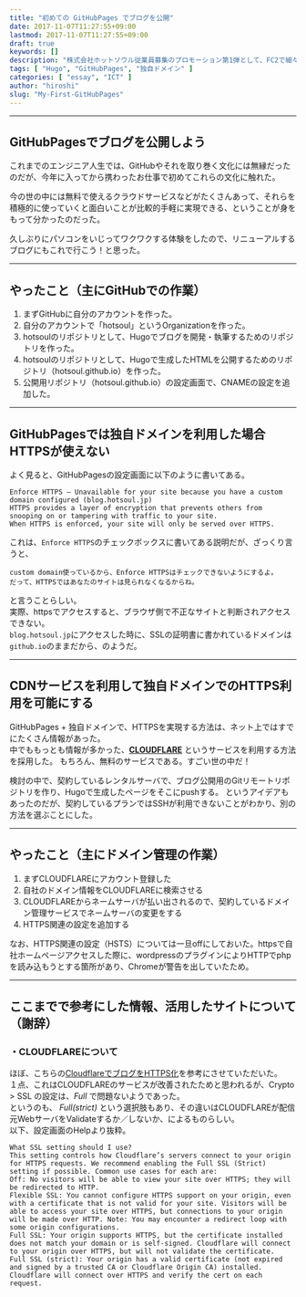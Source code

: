 ```yaml
---
title: "初めての GitHubPages でブログを公開"
date: 2017-11-07T11:27:55+09:00
lastmod: 2017-11-07T11:27:55+09:00
draft: true
keywords: []
description: "株式会社ホットソウル従業員募集のプロモーション第1弾として、FC2で細々やってきたブログをHugoでリニューアル。Hugoで作成し、GitHubPages x 独自ドメインで公開するまでの記録。今回はGitHubPages編。"
tags: [ "Hugo", "GitHubPages", "独自ドメイン" ]
categories: [ "essay", "ICT" ]
author: "hiroshi"
slug: "My-First-GitHubPages"
---
```


---

## GitHubPagesでブログを公開しよう
これまでのエンジニア人生では、GitHubやそれを取り巻く文化には無縁だったのだが、今年に入ってから携わったお仕事で初めてこれらの文化に触れた。  

今の世の中には無料で使えるクラウドサービスなどがたくさんあって、それらを積極的に使っていくと面白いことが比較的手軽に実現できる、ということが身をもって分かったのだった。  

久しぶりにパソコンをいじってワクワクする体験をしたので、リニューアルするブログにもこれで行こう！と思った。

---

## やったこと（主にGitHubでの作業）

1. まずGitHubに自分のアカウントを作った。
1. 自分のアカウントで「hotsoul」というOrganizationを作った。
1. hotsoulのリポジトリとして、Hugoでブログを開発・執筆するためのリポジトリを作った。
1. hotsoulのリポジトリとして、Hugoで生成したHTMLを公開するためのリポジトリ（hotsoul.github.io）を作った。
1. 公開用リポジトリ（hotsoul.github.io）の設定画面で、CNAMEの設定を追加した。

---

## GitHubPagesでは独自ドメインを利用した場合HTTPSが使えない
よく見ると、GitHubPagesの設定画面に以下のように書いてある。  
```
Enforce HTTPS — Unavailable for your site because you have a custom domain configured (blog.hotsoul.jp)
HTTPS provides a layer of encryption that prevents others from snooping on or tampering with traffic to your site.
When HTTPS is enforced, your site will only be served over HTTPS.
```
これは、`Enforce HTTPS`のチェックボックスに書いてある説明だが、ざっくり言うと、
```
custom domain使っているから、Enforce HTTPSはチェックできないようにするよ。
だって、HTTPSではあなたのサイトは見られなくなるからね。
```
と言うことらしい。  
実際、httpsでアクセスすると、ブラウザ側で不正なサイトと判断されアクセスできない。  
`blog.hotsoul.jp`にアクセスした時に、SSLの証明書に書かれているドメインは`github.io`のままだから、のようだ。

---

## CDNサービスを利用して独自ドメインでのHTTPS利用を可能にする
GitHubPages + 独自ドメインで、HTTPSを実現する方法は、ネット上ではすでにたくさん情報があった。  
中でももっとも情報が多かった、**[CLOUDFLARE](https://www.cloudflare.com)** というサービスを利用する方法を採用した。
もちろん、無料のサービスである。すごい世の中だ！

検討の中で、契約しているレンタルサーバで、ブログ公開用のGitリモートリポジトリを作り、Hugoで生成したページをそこにpushする。
というアイデアもあったのだが、契約しているプランではSSHが利用できないことがわかり、別の方法を選ぶことにした。

---

## やったこと（主にドメイン管理の作業）

1. まずCLOUDFLAREにアカウント登録した
1. 自社のドメイン情報をCLOUDFLAREに検索させる
1. CLOUDFLAREからネームサーバが払い出されるので、契約しているドメイン管理サービスでネームサーバの変更をする
1. HTTPS関連の設定を追加する

なお、HTTPS関連の設定（HSTS）については一旦offにしておいた。httpsで自社ホームページアクセスした際に、wordpressのプラグインによりHTTPでphpを読み込もうとする箇所があり、Chromeが警告を出していたため。

---

## ここまでで参考にした情報、活用したサイトについて（謝辞）
### ・CLOUDFLAREについて
ほぼ、こちらの[CloudflareでブログをHTTPS化](https://www.kaitoy.xyz/2016/07/01/https-support-by-cloudflare/)を参考にさせていただいた。  
１点、これはCLOUDFLAREのサービスが改善されたためと思われるが、Crypto > SSL の設定は、*Full* で問題ないようであった。  
というのも、 *Full(strict)* という選択肢もあり、その違いはCLOUDFLAREが配信元WebサーバをValidateするか／しないか、によるものらしい。  
以下、設定画面のHelpより抜粋。
```
What SSL setting should I use?
This setting controls how Cloudflare’s servers connect to your origin for HTTPS requests. We recommend enabling the Full SSL (Strict) setting if possible. Common use cases for each are:
Off: No visitors will be able to view your site over HTTPS; they will be redirected to HTTP.
Flexible SSL: You cannot configure HTTPS support on your origin, even with a certificate that is not valid for your site. Visitors will be able to access your site over HTTPS, but connections to your origin will be made over HTTP. Note: You may encounter a redirect loop with some origin configurations.
Full SSL: Your origin supports HTTPS, but the certificate installed does not match your domain or is self-signed. Cloudflare will connect to your origin over HTTPS, but will not validate the certificate.
Full SSL (strict): Your origin has a valid certificate (not expired and signed by a trusted CA or Cloudflare Origin CA) installed. Cloudflare will connect over HTTPS and verify the cert on each request.
```
